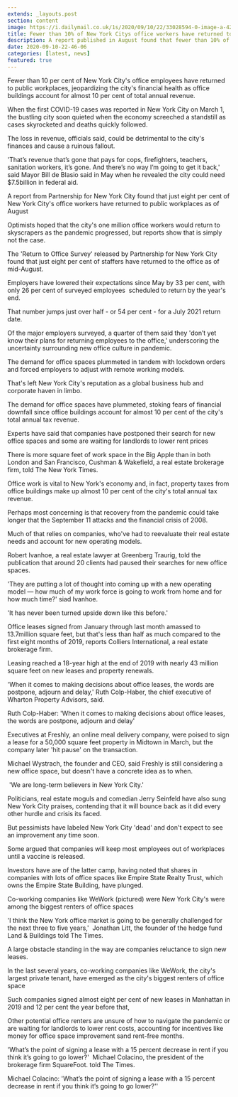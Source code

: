 ```yaml
---
extends: _layouts.post
section: content
image: https://i.dailymail.co.uk/1s/2020/09/10/22/33028594-0-image-a-42_1599771848003.jpg 
title: Fewer than 10% of New York Citys office workers have returned to their desks during the pandemic 
description: A report published in August found that fewer than 10% of office workers in New York City had returned to in-person working places so far during the coronavirus pandemic 
date: 2020-09-10-22-46-06 
categories: [latest, news] 
featured: true 
--- 
```

Fewer than 10 per cent of New York City's office employees have returned to public workplaces, jeopardizing the city's financial health as office buildings account for almost 10 per cent of total annual revenue.    

When the first COVID-19 cases was reported in New York City on March 1, the bustling city soon quieted when the economy screeched a standstill as cases skyrocketed and deaths quickly followed.

The loss in revenue, officials said, could be detrimental to the city's finances and cause a ruinous fallout.  

'That’s revenue that’s gone that pays for cops, firefighters, teachers, sanitation workers, it’s gone. And there’s no way I’m going to get it back,' said Mayor Bill de Blasio said in May when he revealed the city could need $7.5billion in federal aid.

A report from Partnership for New York City found that just eight per cent of New York City's office workers have returned to public workplaces as of August

Optimists hoped that the city's one million office workers would return to skyscrapers as the pandemic progressed, but reports show that is simply not the case. 

The 'Return to Office Survey' released by Partnership for New York City found that just eight per cent of staffers have returned to the office as of mid-August. 

Employers have lowered their expectations since May by 33 per cent, with only 26 per cent of surveyed employees  scheduled to return by the year's end.

That number jumps just over half - or 54 per cent - for a July 2021 return date.

Of the major employers surveyed, a quarter of them said they 'don’t yet know their plans for returning employees to the office,' underscoring the uncertainty surrounding new office culture in pandemic.

The demand for office spaces plummeted in tandem with lockdown orders and forced employers to adjust with remote working models. 

That's left New York City's reputation as a global business hub and corporate haven in limbo. 

The demand for office spaces have plummeted, stoking fears of financial downfall since office buildings account for almost 10 per cent of the city's total annual tax revenue.

Experts have said that companies have postponed their search for new office spaces and some are waiting for landlords to lower rent prices

There is more square feet of work space in the Big Apple than in both London and San Francisco, Cushman & Wakefield, a real estate brokerage firm, told The New York Times.

Office work is vital to New York's economy and, in fact, property taxes from office buildings make up almost 10 per cent of the city's total annual tax revenue. 

Perhaps most concerning is that recovery from the pandemic could take longer that the September 11 attacks and the financial crisis of 2008. 

Much of that relies on companies, who've had to reevaluate their real estate needs and account for new operating models.

Robert Ivanhoe, a real estate lawyer at Greenberg Traurig, told the publication that around 20 clients had paused their searches for new office spaces.

'They are putting a lot of thought into coming up with a new operating model — how much of my work force is going to work from home and for how much time?' siad Ivanhoe.

'It has never been turned upside down like this before.' 

Office leases signed from January through last month amassed to 13.7million square feet, but that's less than half as much compared to the first eight months of 2019, reports Colliers International, a real estate brokerage firm.

Leasing reached a 18-year high at the end of 2019 with nearly 43 million square feet on new leases and property renewals.

'When it comes to making decisions about office leases, the words are postpone, adjourn and delay,' Ruth Colp-Haber, the chief executive of Wharton Property Advisors, said.

Ruth Colp-Haber: 'When it comes to making decisions about office leases, the words are postpone, adjourn and delay'

Executives at Freshly, an online meal delivery company, were poised to sign a lease for a 50,000 square feet property in Midtown in March, but the company later 'hit pause' on the transaction.

Michael Wystrach, the founder and CEO, said Freshly is still considering a new office space, but doesn't have a concrete idea as to when.

 'We are long-term believers in New York City.'

Politicians, real estate moguls and comedian Jerry Seinfeld have also sung New York City praises, contending that it will bounce back as it did every other hurdle and crisis its faced.

But pessimists have labeled New York City 'dead' and don't expect to see an improvement any time soon.

Some argued that companies will keep most employees out of workplaces until a vaccine is released.

Investors have are of the latter camp, having noted that shares in companies with lots of office spaces like Empire State Realty Trust, which owns the Empire State Building, have plunged.

Co-working companies like WeWork (pictured) were New York City's were among the biggest renters of office spaces

'I think the New York office market is going to be generally challenged for the next three to five years,'  Jonathan Litt, the founder of the hedge fund Land & Buildings told The Times.

A large obstacle standing in the way are companies reluctance to sign new leases. 

In the last several years, co-working companies like WeWork, the city's largest private tenant, have emerged as the city's biggest renters of office space

Such companies signed almost eight per cent of new leases in Manhattan in 2019 and 12 per cent the year before that,   

Other potential office renters are unsure of how to navigate the pandemic or are waiting for landlords to lower rent costs, accounting for incentives like money for office space improvement sand rent-free months.

'What’s the point of signing a lease with a 15 percent decrease in rent if you think it’s going to go lower?'  Michael Colacino, the president of the brokerage firm SquareFoot. told The Times.

Michael Colacino: 'What’s the point of signing a lease with a 15 percent decrease in rent if you think it’s going to go lower?''


